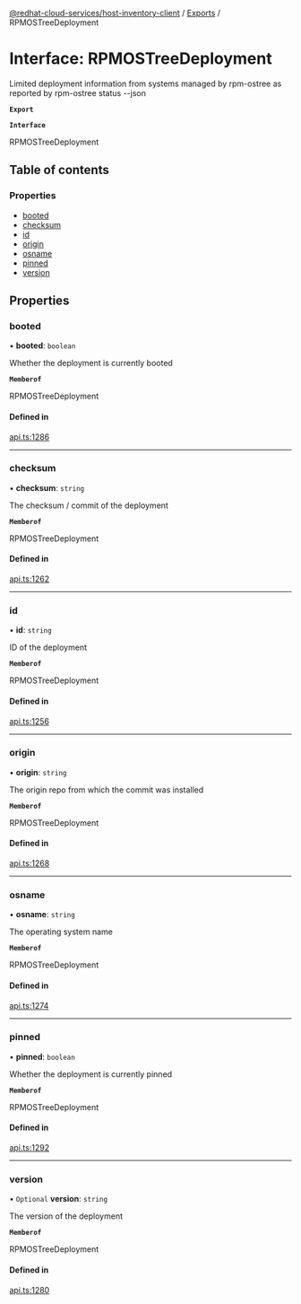 [@redhat-cloud-services/host-inventory-client](../README.md) / [Exports](../modules.md) / RPMOSTreeDeployment

# Interface: RPMOSTreeDeployment

Limited deployment information from systems managed by rpm-ostree as reported by rpm-ostree status --json

**`Export`**

**`Interface`**

RPMOSTreeDeployment

## Table of contents

### Properties

- [booted](RPMOSTreeDeployment.md#booted)
- [checksum](RPMOSTreeDeployment.md#checksum)
- [id](RPMOSTreeDeployment.md#id)
- [origin](RPMOSTreeDeployment.md#origin)
- [osname](RPMOSTreeDeployment.md#osname)
- [pinned](RPMOSTreeDeployment.md#pinned)
- [version](RPMOSTreeDeployment.md#version)

## Properties

### booted

• **booted**: `boolean`

Whether the deployment is currently booted

**`Memberof`**

RPMOSTreeDeployment

#### Defined in

[api.ts:1286](https://github.com/RedHatInsights/javascript-clients/blob/master/packages/host-inventory/api.ts#L1286)

___

### checksum

• **checksum**: `string`

The checksum / commit of the deployment

**`Memberof`**

RPMOSTreeDeployment

#### Defined in

[api.ts:1262](https://github.com/RedHatInsights/javascript-clients/blob/master/packages/host-inventory/api.ts#L1262)

___

### id

• **id**: `string`

ID of the deployment

**`Memberof`**

RPMOSTreeDeployment

#### Defined in

[api.ts:1256](https://github.com/RedHatInsights/javascript-clients/blob/master/packages/host-inventory/api.ts#L1256)

___

### origin

• **origin**: `string`

The origin repo from which the commit was installed

**`Memberof`**

RPMOSTreeDeployment

#### Defined in

[api.ts:1268](https://github.com/RedHatInsights/javascript-clients/blob/master/packages/host-inventory/api.ts#L1268)

___

### osname

• **osname**: `string`

The operating system name

**`Memberof`**

RPMOSTreeDeployment

#### Defined in

[api.ts:1274](https://github.com/RedHatInsights/javascript-clients/blob/master/packages/host-inventory/api.ts#L1274)

___

### pinned

• **pinned**: `boolean`

Whether the deployment is currently pinned

**`Memberof`**

RPMOSTreeDeployment

#### Defined in

[api.ts:1292](https://github.com/RedHatInsights/javascript-clients/blob/master/packages/host-inventory/api.ts#L1292)

___

### version

• `Optional` **version**: `string`

The version of the deployment

**`Memberof`**

RPMOSTreeDeployment

#### Defined in

[api.ts:1280](https://github.com/RedHatInsights/javascript-clients/blob/master/packages/host-inventory/api.ts#L1280)
